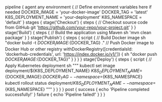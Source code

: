 pipeline {
    agent any
    environment {
        // Define environment variables here if needed
        DOCKER_IMAGE = 'your-docker-image'
        DOCKER_TAG = 'latest'
        K8S_DEPLOYMENT_NAME = 'your-deployment'
        K8S_NAMESPACE = 'default'
    }
    stages {
        stage('Checkout') {
            steps {
                // Checkout source code from GitHub
                git 'https://github.com/your-repo/your-project.git'
            }
        }
        stage('Build') {
            steps {
                // Build the application using Maven
                sh 'mvn clean package'
            }
        }
        stage('Publish') {
            steps {
                script {
                    // Build Docker image
                    sh "docker build -t ${DOCKER_IMAGE}:${DOCKER_TAG} ."
                    // Push Docker image to Docker Hub or other registry
                    withDockerRegistry([credentialsId: 'dockerhub-credentials', url: 'https://index.docker.io/v1/']) {
                        sh "docker push ${DOCKER_IMAGE}:${DOCKER_TAG}"
                    }
                }
            }
        }
        stage('Deploy') {
            steps {
                script {
                    // Apply Kubernetes deployment
                    sh """
                    kubectl set image deployment/${K8S_DEPLOYMENT_NAME} ${K8S_DEPLOYMENT_NAME}=${DOCKER_IMAGE}:${DOCKER_TAG} --namespace=${K8S_NAMESPACE}
                    kubectl rollout status deployment/${K8S_DEPLOYMENT_NAME} --namespace=${K8S_NAMESPACE}
                    """
                }
            }
        }
    }
    post {
        success {
            echo 'Pipeline completed successfully!'
        }
        failure {
            echo 'Pipeline failed!'
        }
    }
}
